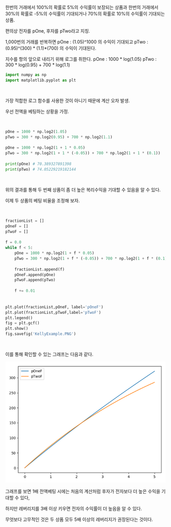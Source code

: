 <br>

한번의 거래에서 100%의 확률로 5%의 수익률이 보장되는 상품과
한번의 거래에서 30%의 확률로 -5%의 수익률이 기대되거나 70%의 확률로 10%의 수익률이 기대되는 상품.

편의상 전자를 pOne, 후자를 pTwo라고 지칭.

1,000번의 거래를 반복하면
pOne : (1.05)^1000 의 수익이 기대되고
pTwo : (0.95)^(300) * (1.1)*(700) 의 수익이 기대된다.

지수를 항의 앞으로 내리기 위해 로그를 취한다.
pOne : 1000 * log(1.05)
pTwo : 300 * log(0.95) + 700 * log(1.1)



```python
import numpy as np
import matplotlib.pyplot as plt
```

<br>

가장 적합한 로그 함수를 사용한 것이 아니기 때문에 계산 오차 발생.

우선 전액을 베팅하는 상황을 가정.

<br>

```python
pOne = 1000 * np.log2(1.05)
pTwo = 300 * np.log2(0.95) + 700 * np.log2(1.1)

pOne = 1000 * np.log2(1 + 1 * 0.05)
pTwo = 300 * np.log2(1 + 1 * (-0.05)) + 700 * np.log2(1 + 1 * (0.1))

print(pOne) # 70.389327891398
print(pTwo) # 74.05229219182144
```

<br>

위의 결과를 통해 두 번째 상품이 좀 더 높은 복리수익을 기대할 수 있음을 알 수 있다.

이제 두 상품의 베팅 비율을 조정해 보자.

<br>

```Python
fractionList = []
pOneF = []
pTwoF = []

f = 0.0
while f < 5:
    pOne = 1000 * np.log2(1 + f * 0.05)
    pTwo = 300 * np.log2(1 + f * (-0.05)) + 700 * np.log2(1 + f * (0.1))

    fractionList.append(f)
    pOneF.append(pOne)
    pTwoF.append(pTwo)

    f += 0.01


plt.plot(fractionList,pOneF, label='pOneF')
plt.plot(fractionList,pTwoF,label='pTwoF')
plt.legend()
fig = plt.gcf()
plt.show()
fig.savefig('KellyExample.PNG')
```

<br>

이를 통해 확인할 수 있는 그래프는 다음과 같다.

<img src="https://github.com/ysjhmtb/yield_calculator/blob/master/dataField/kellyExample/KellyExample.PNG?raw=true">



<br>

그래프를 보면 1배 전액베팅 시에는 처음의 계산처럼 후자가 전자보다 더 높은 수익을 기대할 수 있다,

하지만 레버리지를 3배 이상 키우면 전자의 수익률이 더 높음을 알 수 있다.

무엇보다 고무적인 것은 두 상품 모두 5배 이상의 레버리지가 권장된다는 것이다.

<br>

